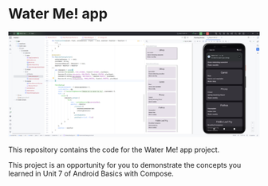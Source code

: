 Water Me! app
=======================================

![App Screen](screenshots/img.png)

This repository contains the code for the Water Me! app project.

This project is an opportunity for you to demonstrate the concepts you learned in Unit 7 of Android Basics with Compose.
